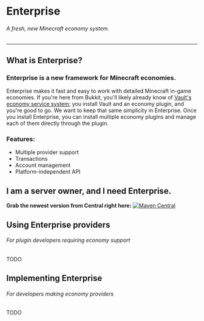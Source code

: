 # Enterprise
###### A fresh, new Minecraft economy system.

---

## What is Enterprise?
### Enterprise is a new framework for Minecraft economies.
Enterprise makes it fast and easy to work with detailed Minecraft in-game economies.
If you're here from Bukkit, you'll likely already know of
[Vault's](https://www.spigotmc.org/resources/vault.34315/)
[economy service system](https://github.com/MilkBowl/VaultAPI/tree/master/src/main/java/net/milkbowl/vault/economy);
you install Vault and an economy plugin, and you're good to go. We want to keep that
same simplicity in Enterprise. Once you install Enterprise, you can install multiple
economy plugins and manage each of them directly through the plugin.
### Features:
- Multiple provider support
- Transactions
- Account management
- Platform-independent API

## I am a server owner, and I need Enterprise.
**Grab the newest version from Central right here:**
[![Maven Central](https://img.shields.io/maven-central/v/io.github.the-h-team/enterprise-parent?style=for-the-badge)](https://search.maven.org/artifact/io.github.the-h-team/enterprise-plugin)

## Using Enterprise providers
###### For plugin developers requiring economy support
TODO

## Implementing Enterprise
###### For developers making economy providers
TODO